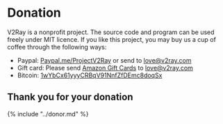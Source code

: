 # Donation

V2Ray is a nonprofit project. The source code and program can be used freely under MIT licence. If you like this project, you may buy us a cup of coffee through the following ways:

* Paypal: [Paypal.me/ProjectV2Ray](https://www.paypal.me/ProjectV2Ray/25) or send to love@v2ray.com
* Gift card: Please send [Amazon Gift Cards](https://www.amazon.com/Amazon-Amazon-com-eGift-Cards/dp/BT00DC6QU4) to love@v2ray.com
* Bitcoin: [1wYbCx61yyyCRBqV91NnfZfDEmc8doqSx](https://blockchain.info/address/1wYbCx61yyyCRBqV91NnfZfDEmc8doqSx)

## Thank you for your donation

{% include "../donor.md" %}
